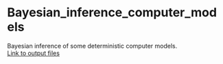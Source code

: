 # Bayesian_inference_computer_models
Bayesian inference of some deterministic computer models.  
[Link to output files](https://www.dropbox.com/s/6apwet1qrmvgxsh/BEqSelection_files.zip?dl=0)
<!-- [Link to code with files](https://www.dropbox.com/sh/bwenyasx2o3cn57/AACRQJAdVTV2n0H8m8qTmL3ra?dl=0) -->

